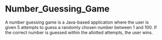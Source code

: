# Number_Guessing_Game
A number guessing game is a Java-based application where the user is given 5 attempts to guess a randomly chosen number between 1 and 100. If the correct number is guessed within the allotted attempts, the user wins.
